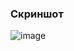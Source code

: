 ### Скриншот 
![image](https://github.com/user-attachments/assets/c4911cb2-dfe8-46cf-80a9-f10977bd99f3)

